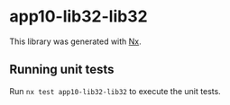# app10-lib32-lib32

This library was generated with [Nx](https://nx.dev).

## Running unit tests

Run `nx test app10-lib32-lib32` to execute the unit tests.
